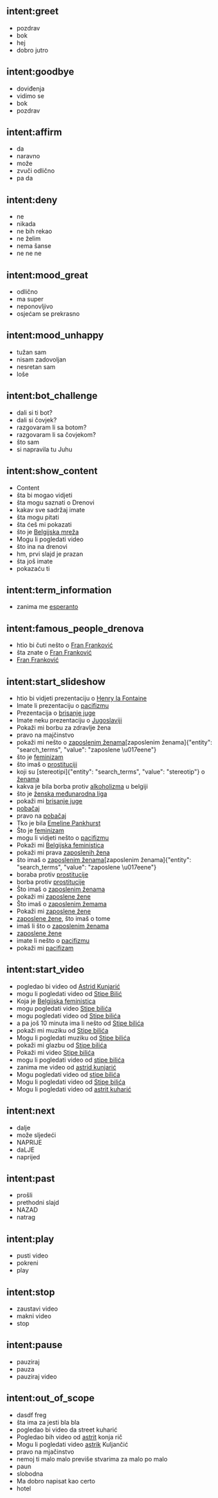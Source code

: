 ## intent:greet
- pozdrav
- bok
- hej
- dobro jutro

## intent:goodbye
- doviđenja
- vidimo se
- bok
- pozdrav

## intent:affirm
- da
- naravno
- može
- zvuči odlično
- pa da

## intent:deny
- ne
- nikada
- ne bih rekao
- ne želim
- nema šanse
- ne ne ne

## intent:mood_great
- odlično
- ma super
- neponovljivo
- osjećam se prekrasno

## intent:mood_unhappy
- tužan sam
- nisam zadovoljan
- nesretan sam
- loše

## intent:bot_challenge
- dali si ti bot?
- dali si čovjek?
- razgovaram li sa botom?
- razgovaram li sa čovjekom?
- što sam
- si napravila tu Juhu

## intent:show_content
- Content
- šta bi mogao vidjeti
- šta mogu saznati o Drenovi
- kakav sve sadržaj imate
- šta mogu pitati
- šta ćeš mi pokazati
- što je [Belgijska mreža](search_terms)
- Mogu li pogledati video
- što ina na drenovi
- hm, prvi slajd je prazan
- šta još imate
- pokazaću ti

## intent:term_information
- zanima me [esperanto](search_terms)

## intent:famous_people_drenova
- htio bi čuti nešto o [Fran Franković](famous_person)
- šta znate o [Fran Franković](famous_person)
- [Fran Franković](famous_person)

## intent:start_slideshow
- htio bi vidjeti prezentaciju o [Henry la Fontaine](search_terms)
- Imate li prezentaciju o [pacifizmu](search_terms)
- Prezentacija o [brisanje juge](search_terms)
- Imate neku prezentaciju o [Jugoslaviji](search_terms)
- Pokaži mi borbu za zdravlje žena
- pravo na majčinstvo
- pokaži mi nešto o [zaposlenim ženama](search_terms)[zaposlenim ženama]{"entity": "search_terms", "value": "zaposlene \u017eene"}
- što je [feminizam](search_terms)
- što imaš o [prostituciji](search_terms)
- koji su [stereotipi]{"entity": "search_terms", "value": "stereotip"} o [ženama](search_terms)
- kakva je bila borba protiv [alkoholizma](search_terms) u belgiji
- što je [ženska međunarodna liga](search_terms)
- pokaži mi [brisanje juge](search_terms)
- [pobačaj](search_terms)
- pravo na [pobačaj](search_terms)
- Tko je bila [Emeline Pankhurst](search_terms)
- Što je [feminizam](search_terms)
- mogu li vidjeti nešto o [pacifizmu](search_terms)
- Pokaži mi [Belgijska feministica](search_terms)
- pokaži mi prava [zaposlenih žena](search_terms)
- što imaš o [zaposlenim ženama](search_terms)[zaposlenim ženama]{"entity": "search_terms", "value": "zaposlene \u017eene"}
- boraba protiv [prostitucije](search_terms)
- borba protiv [prostitucije](search_terms)
- Što imaš o [zaposlenim ženama](search_terms)
- pokaži mi [zaposlene žene](search_terms)
- Što imaš o [zaposlenim žemama](search_terms)
- Pokaži mi [zaposlene žene](search_terms)
- [zaposlene žene](search_terms), što imaš o tome
- imaš li što o [zaposlenim ženama](search_terms)
- [zaposlene žene](search_terms)
- imate li nešto o [pacifizmu](search_terms)
- pokaži mi [pacifizam](search_terms)

## intent:start_video
- pogledao bi video od [Astrid Kunjarić](search_terms)
- mogu li pogledati video od [Stipe Bilić](search_terms)
- Koja je [Belgijska feministica](search_terms)
- mogu pogledati video [Stipe bilića](search_terms)
- mogu pogledati video od [Stipe bilića](search_terms)
- a pa još 10 minuta ima li nešto od [Stipe bilića](search_terms)
- pokaži mi muziku od [Stipe bilića](search_terms)
- Mogu li pogledati muziku od [Stipe bilića](search_terms)
- pokaži mi glazbu od [Stipe bilića](search_terms)
- Pokaži mi video [Stipe bilića](search_terms)
- mogu li pogledati  video od [stipe bilića](search_terms)
- zanima me video od [astrid kunjarić](search_terms)
- Mogu pogledati video od [stipe bilića](search_terms)
- Mogu li pogledati video od [Stipe bilića](search_terms)
- Mogu li pogledati video od [astrit kuharić](famous_person)

## intent:next
- dalje
- može sljedeći
- NAPRIJE
- daLJE
- naprijed

## intent:past
- prošli
- prethodni slajd
- NAZAD
- natrag

## intent:play
- pusti video
- pokreni
- play

## intent:stop
- zaustavi video
- makni video
- stop

## intent:pause
- pauziraj
- pauza
- pauziraj video

## intent:out_of_scope
- dasdf freg
- šta ima za jesti bla bla
- pogledao bi video da street kuharić
- Pogledao bih video od [astrit](search_terms) konja rič
- Mogu li pogledati video [astrik](search_terms) Kuljančić
- pravo na mjačinstvo
- nemoj ti malo malo previše stvarima za malo po malo
- paun
- slobodna
- Ma dobro napisat kao certo
- hotel
